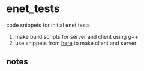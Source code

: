 # enet_tests

code snippets for initial enet tests

1. make build scripts for server and client using g++
2. use snippets from [here](http://enet.bespin.org/Tutorial.html#CreateServer) to make client and server


## notes
